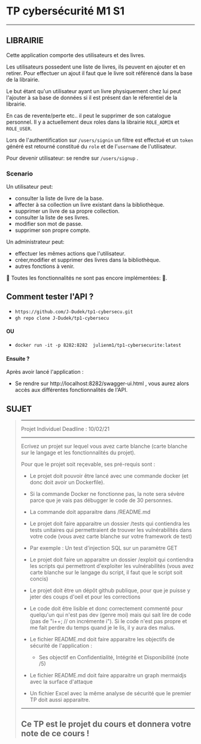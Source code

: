 # TP cybersécurité M1 S1

----
## LIBRAIRIE

Cette application comporte des utilisateurs et des livres.

Les utilisateurs possedent une liste de livres, ils peuvent en ajouter et en retirer.
Pour effectuer un ajout il faut que le livre soit référencé dans la base de la librairie.

Le but étant qu'un utilisateur ayant un livre physiquement chez lui peut l'ajouter à sa base de données si il est présent dan le réferentiel de la librairie.

En cas de revente/perte etc.. il peut le supprimer de son catalogue personnel.
Il y a actuellement deux roles dans la librairie `ROLE_ADMIN` et `ROLE_USER`.

Lors de l'authentification  sur `/users/signin` un filtre est effectué et un `token` généré est retourné constitué du `role` et de l'`username` de l'utilisateur.

Pour devenir utilisateur: se rendre sur `/users/signup` .

### Scenario
Un utilisateur peut: 
- consulter la liste de livre de la base.
- affecter à sa collection un livre existant dans la bibliothèque.
- supprimer un livre de sa propre collection.
- consulter la liste de ses livres.
- modifier son mot de passe.
- supprimer son propre compte.

Un administrateur peut:
- effectuer les mêmes actions que l'utilisateur.
- créer,modifier et supprimer des livres dans la bibliothèque.
- autres fonctions à venir.

 🚧 Toutes les fonctionnalités ne sont pas encore implémentées:  🚧.


## Comment tester l'API ?
- `https://github.com/J-Dudek/tp1-cybersecu.git`
- `gh repo clone J-Dudek/tp1-cybersecu`
#### OU
- `docker run -it -p 8282:8282  julienm1/tp1-cybersecurite:latest`
#### Ensuite ?
Après avoir lancé l'application :
- Se rendre sur http://localhost:8282/swagger-ui.html , vous aurez alors accès aux différentes fonctionnalités de l'API.

## SUJET
> ---
>
>Projet Individuel
>Deadline : 10/02/21
>
>---
>
>Ecrivez un projet sur lequel vous avez carte blanche (carte blanche sur le langage et les fonctionnalités du projet).
>
>Pour que le projet soit reçevable, ses pré-requis sont :
>
>- Le projet doit pouvoir être lancé avec une commande docker (et donc doit avoir un Dockerfile).
>  - Si la commande Docker ne fonctionne pas, la note sera sévère parce que je vais pas débugger le code de 30 personnes.
>  - La commande doit apparaitre dans /README.md
>
>- Le projet doit faire apparaitre un dossier /tests qui contiendra les tests unitaires qui permettraient de trouver les vulnérabilités dans votre code (vous avez carte blanche sur votre framework de test)
>  - Par exemple : Un test d'injection SQL sur un paramètre GET
>
>- Le projet doit faire un apparaitre un dossier /exploit qui contiendra les scripts qui permettront d'exploiter les vulnérabilités (vous avez carte blanche sur le langage du script, il faut que le script soit concis)
>
>- Le projet doit être un dépôt github publique, pour que je puisse y jeter des coups d'oeil et pour les corrections
>
>- Le code doit être lisible et donc correctement commenté pour quelqu'un qui n'est pas dev (genre moi) mais qui sait lire de code (pas de "i++; // on incrémente i"). Si le code n'est pas propre et me fait perdre du temps quand je le lis, il y aura des malus.
>
>- Le fichier README.md doit faire apparaitre les objectifs de sécurité de l'application :
>   - Ses objectif en Confidentialité, Intégrité et Disponibilité (note /5)
>
>- Le fichier README.md doit faire apparaitre un graph mermaidjs avec la surface d'attaque
>
>- Un fichier Excel avec la même analyse de sécurité que le premier TP doit aussi apparaitre.
>
>---
>
>Ce TP est le projet du cours et donnera votre note de ce cours !
>---

